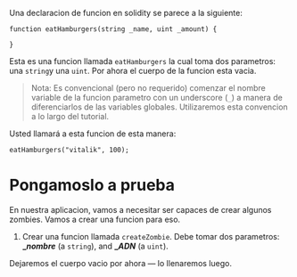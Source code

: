 ﻿---
titulo: Declaraciones de funciones
actions: ['checkAnswer', 'hints']
material:
  editor:
    language: sol
    startingCode: |
      pragma solidity ^0.4.19;

      contract ZombieFactory {

          uint dnaDigits = 16;
          uint dnaModulus = 10 ** dnaDigits;

          struct Zombie {
              uint dna;
              string name;
          }

          Zombie[] public zombies;

          // start here

      }
    answer: >
      pragma solidity ^0.4.19;


      contract ZombieFactory {

          uint dnaDigits = 16;
          uint dnaModulus = 10 ** dnaDigits;

          struct Zombie {
              uint dna;
              string name;
          }

          Zombie[] public zombies;

          function createZombie(string _name, uint _dna) {

          }

      }
---

Una declaracion de funcion en solidity se parece a la siguiente:

```
function eatHamburgers(string _name, uint _amount) {

}
```
Esta es una funcion llamada `eatHamburgers` la cual toma dos parametros: una `string`y una `uint`. Por ahora el cuerpo de la funcion esta vacia.


> Nota: Es convencional (pero no requerido) comenzar el nombre variable de la funcion parametro con un underscore (`_`) a manera de diferenciarlos de las variables globales. Utilizaremos esta convencion a lo largo del tutorial.

Usted llamará a esta funcion de esta manera:

```
eatHamburgers("vitalik", 100);
```

# Pongamoslo a prueba

En nuestra aplicacion, vamos a necesitar ser capaces de crear algunos zombies. Vamos a crear una funcion para eso.

1. Crear una funcion llamada `createZombie`. Debe tomar dos parametros: **__nombre_** (a `string`), and **__ADN_** (a `uint`).

Dejaremos el cuerpo vacio por ahora — lo llenaremos luego.
